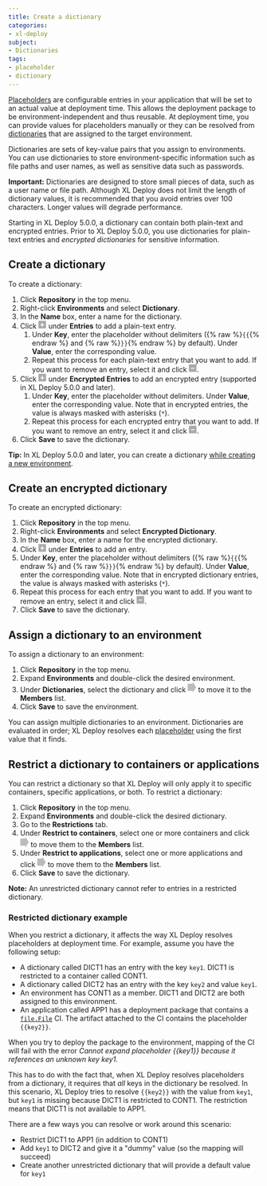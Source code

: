 ```yaml
---
title: Create a dictionary
categories:
- xl-deploy
subject:
- Dictionaries
tags:
- placeholder
- dictionary
---
```


[Placeholders](/xl-deploy/how-to/using-placeholders-in-xl-deploy.html) are configurable entries in your application that will be set to an actual value at deployment time. This allows the deployment package to be environment-independent and thus reusable. At deployment time, you can provide values for placeholders manually or they can be resolved from [dictionaries](/xl-deploy/how-to/create-a-dictionary.html) that are assigned to the target environment.

Dictionaries are sets of key-value pairs that you assign to environments. You can use dictionaries to store environment-specific information such as file paths and user names, as well as sensitive data such as passwords.

**Important:** Dictionaries are designed to store small pieces of data, such as a user name or file path. Although XL Deploy does not limit the length of dictionary values, it is recommended that you avoid entries over 100 characters. Longer values will degrade performance.

Starting in XL Deploy 5.0.0, a dictionary can contain both plain-text and encrypted entries. Prior to XL Deploy 5.0.0, you use dictionaries for plain-text entries and *encrypted dictionaries* for sensitive information.

## Create a dictionary

To create a dictionary:

1. Click **Repository** in the top menu.
1. Right-click **Environments** and select **Dictionary**.
1. In the **Name** box, enter a name for the dictionary.
1. Click ![Add button](/images/button_add_placeholder.png) under **Entries** to add a plain-text entry.
    1. Under **Key**, enter the placeholder without delimiters ({% raw %}`{{`{% endraw %} and {% raw %}`}}`{% endraw %} by default). Under **Value**, enter the corresponding value.
    1. Repeat this process for each plain-text entry that you want to add. If you want to remove an entry, select it and click ![Remove button](/images/button_remove_placeholder.png).
1. Click ![Add button](/images/button_add_placeholder.png) under **Encrypted Entries** to add an encrypted entry (supported in XL Deploy 5.0.0 and later).
    1. Under **Key**, enter the placeholder without delimiters. Under **Value**, enter the corresponding value. Note that in encrypted entries, the value is always masked with asterisks (`*`).
    1. Repeat this process for each encrypted entry that you want to add. If you want to remove an entry, select it and click ![Remove button](/images/button_remove_placeholder.png).
1. Click **Save** to save the dictionary.

**Tip:** In XL Deploy 5.0.0 and later, you can create a dictionary [while creating a new environment](/xl-deploy/how-to/create-an-environment-in-xl-deploy.html).

## Create an encrypted dictionary

To create an encrypted dictionary:

1. Click **Repository** in the top menu.
2. Right-click **Environments** and select **Encrypted Dictionary**.
3. In the **Name** box, enter a name for the encrypted dictionary.
4. Click ![Add button](/images/button_add_placeholder.png) under **Entries** to add an entry.
1. Under **Key**, enter the placeholder without delimiters ({% raw %}`{{`{% endraw %} and {% raw %}`}}`{% endraw %} by default). Under **Value**, enter the corresponding value. Note that in encrypted dictionary entries, the value is always masked with asterisks (`*`).
1. Repeat this process for each entry that you want to add. If you want to remove an entry, select it and click ![Remove button](/images/button_remove_placeholder.png).
1. Click **Save** to save the dictionary.

## Assign a dictionary to an environment

To assign a dictionary to an environment:

1. Click **Repository** in the top menu.
2. Expand **Environments** and double-click the desired environment.
3. Under **Dictionaries**, select the dictionary and click ![Add button](/images/button_add_container.png) to move it to the **Members** list.
4. Click **Save** to save the environment.

You can assign multiple dictionaries to an environment. Dictionaries are evaluated in order; XL Deploy resolves each [placeholder](/xl-deploy/how-to/using-placeholders-in-xl-deploy.html) using the first value that it finds.

## Restrict a dictionary to containers or applications

You can restrict a dictionary so that XL Deploy will only apply it to specific containers, specific applications, or both. To restrict a dictionary:

1. Click **Repository** in the top menu.
1. Expand **Environments** and double-click the desired dictionary.
1. Go to the **Restrictions** tab.
1. Under **Restrict to containers**, select one or more containers and click ![Add button](/images/button_add_container.png) to move them to the **Members** list.
1. Under **Restrict to applications**, select one or more applications and click ![Add button](/images/button_add_container.png) to move them to the **Members** list.
1. Click **Save** to save the dictionary.

**Note:** An unrestricted dictionary cannot refer to entries in a restricted dictionary.

### Restricted dictionary example

When you restrict a dictionary, it affects the way XL Deploy resolves placeholders at deployment time. For example, assume you have the following setup:

* A dictionary called DICT1 has an entry with the key `key1`. DICT1 is restricted to a container called CONT1.
* A dictionary called DICT2 has an entry with the key `key2` and value `key1`.
* An environment has CONT1 as a member. DICT1 and DICT2 are both assigned to this environment.
* An application called APP1 has a deployment package that contains a [`file.File`](/xl-deploy/latest/filePluginManual.html) CI. The artifact attached to the CI contains the placeholder `{{key2}}`.

When you try to deploy the package to the environment, mapping of the CI will fail with the error *Cannot expand placeholder {{key1}} because it references an unknown key key1*.

This has to do with the fact that, when XL Deploy resolves placeholders from a dictionary, it requires  that *all* keys in the dictionary be resolved. In this scenario, XL Deploy tries to resolve `{{key2}}` with the value from `key1`, but `key1` is missing because DICT1 is restricted to CONT1. The restriction means that DICT1 is not available to APP1.

There are a few ways you can resolve or work around this scenario:

* Restrict DICT1 to APP1 (in addition to CONT1)
* Add `key1` to DICT2 and give it a "dummy" value (so the mapping will succeed)
* Create another unrestricted dictionary that will provide a default value for `key1`
